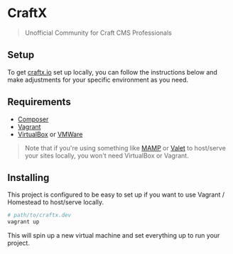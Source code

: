 # CraftX
> Unofficial Community for Craft CMS Professionals

## Setup
To get [craftx.io][craftx] set up locally, you can follow the instructions below and make adjustments for your specific environment as you need.

## Requirements
- [Composer]
- [Vagrant]
- [VirtualBox][virtual-box] or [VMWare][vm-ware]

> Note that if you're using something like [MAMP] or [Valet] to host/serve your sites locally, you won't need VirtualBox or Vagrant.

## Installing
This project is configured to be easy to set up if you want to use Vagrant / Homestead to host/serve locally.

```bash
# path/to/craftx.dev
vagrant up
```

This will spin up a new virtual machine and set everything up to run your project.

<!-- Link References -->
[composer]:https://getcomposer.org "Composer"
[craftx]:http://craftx.io "CraftX"
[vagrant]:https://www.vagrantup.com "Vagrant"
[valet]:https://laravel.com/docs/valet "Valet"
[virtual-box]:https://www.virtualbox.org "VirtualBox"
[vm-ware]:http://www.vmware.com "VMWare"
[mamp]:https://www.mamp.info "MAMP"
